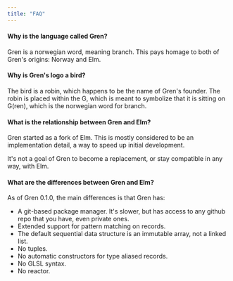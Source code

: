 ```yaml
---
title: "FAQ"
---
```


#### Why is the language called Gren?

Gren is a norwegian word, meaning branch. This pays homage to both of Gren's origins: Norway and Elm.

#### Why is Gren's logo a bird?

The bird is a robin, which happens to be the name of Gren's founder. The robin is placed within the G, which is meant to symbolize that it is sitting on G(ren), which is the norwegian word for branch.

#### What is the relationship between Gren and Elm?

Gren started as a fork of Elm. This is mostly considered to be an implementation detail, a way to speed up initial development.

It's not a goal of Gren to become a replacement, or stay compatible in any way, with Elm.

#### What are the differences between Gren and Elm?

As of Gren 0.1.0, the main differences is that Gren has:

* A git-based package manager. It's slower, but has access to any github repo that you have, even private ones.
* Extended support for pattern matching on records.
* The default sequential data structure is an immutable array, not a linked list.
* No tuples.
* No automatic constructors for type aliased records.
* No GLSL syntax.
* No reactor.
